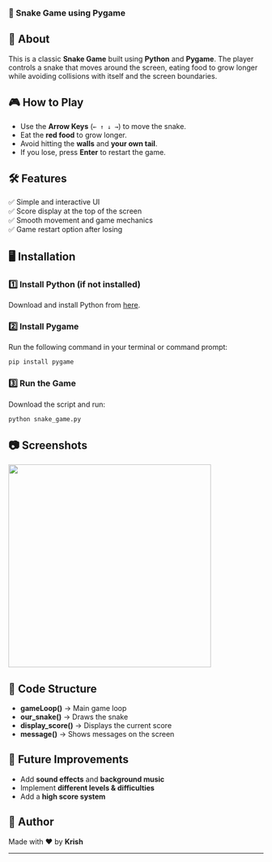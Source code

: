 

### 🐍 Snake Game using Pygame  


## 📌 About  
This is a classic **Snake Game** built using **Python** and **Pygame**. The player controls a snake that moves around the screen, eating food to grow longer while avoiding collisions with itself and the screen boundaries.  

## 🎮 How to Play  
- Use the **Arrow Keys** (`← ↑ ↓ →`) to move the snake.  
- Eat the **red food** to grow longer.  
- Avoid hitting the **walls** and **your own tail**.  
- If you lose, press **Enter** to restart the game.  

## 🛠 Features  
✅ Simple and interactive UI  
✅ Score display at the top of the screen  
✅ Smooth movement and game mechanics  
✅ Game restart option after losing  

## 🖥️ Installation  
### 1️⃣ Install Python (if not installed)  
Download and install Python from [here](https://www.python.org/downloads/).  

### 2️⃣ Install Pygame  
Run the following command in your terminal or command prompt:  
```sh
pip install pygame
```

### 3️⃣ Run the Game  
Download the script and run:  
```sh
python snake_game.py
```

## 📷 Screenshots  
<img src="https://upload.wikimedia.org/wikipedia/commons/e/e1/Nokia_Snake_original.svg" width="400">  

## 📜 Code Structure  
- **gameLoop()** → Main game loop  
- **our_snake()** → Draws the snake  
- **display_score()** → Displays the current score  
- **message()** → Shows messages on the screen  

## 🚀 Future Improvements  
- Add **sound effects** and **background music**  
- Implement **different levels & difficulties**  
- Add a **high score system**  

## 📌 Author  
Made with ❤️ by **Krish**  

---
